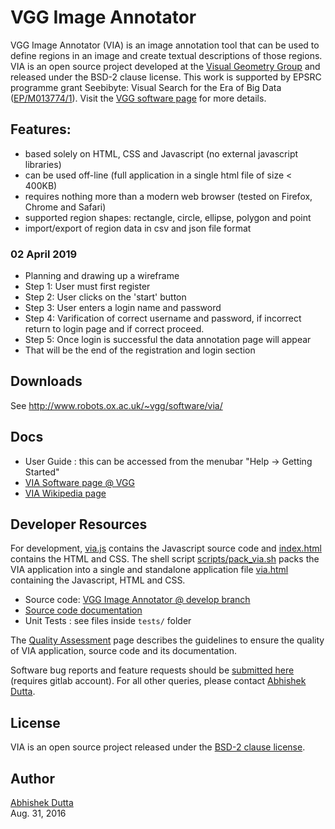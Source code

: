 # VGG Image Annotator

VGG Image Annotator (VIA) is an image annotation tool that can be used to define 
regions in an image and create textual descriptions of those regions. VIA is an 
open source project developed at the [Visual Geometry Group](http://www.robots.ox.ac.uk/~vgg/) 
and released under the BSD-2 clause license. This work is supported by EPSRC programme grant 
Seebibyte: Visual Search for the Era of Big Data ([EP/M013774/1](http://www.seebibyte.org/index.html)).
Visit the [VGG software page](http://www.robots.ox.ac.uk/~vgg/software/via/) for more details.


## Features:
  * based solely on HTML, CSS and Javascript (no external javascript libraries)
  * can be used off-line (full application in a single html file of size &lt; 400KB)
  * requires nothing more than a modern web browser (tested on Firefox, Chrome and Safari)
  * supported region shapes: rectangle, circle, ellipse, polygon and point
  * import/export of region data in csv and json file format

### 02 April 2019
 * Planning and drawing up a wireframe
 * Step 1: User must first register
 * Step 2: User clicks on the 'start' button
 * Step 3: User enters a login name and password
 * Step 4: Varification of correct username and password, if incorrect return to login page and if correct proceed.
 * Step 5: Once login is successful the data annotation page will appear
 * That will be the end of the registration and login section


## Downloads
See http://www.robots.ox.ac.uk/~vgg/software/via/

## Docs
 * User Guide : this can be accessed from the menubar "Help -> Getting Started"
 * [VIA Software page @ VGG](http://www.robots.ox.ac.uk/~vgg/software/via/)
 * [VIA Wikipedia page](https://en.wikipedia.org/wiki/VGG_Image_Annotator)

## Developer Resources
For development, [via.js](https://gitlab.com/vgg/via/blob/develop/via.js) 
contains the Javascript source code and 
[index.html](https://gitlab.com/vgg/via/blob/develop/index.html) contains the 
HTML and CSS. The shell script [scripts/pack_via.sh](scripts/pack_via.sh) 
packs the VIA application into a single and standalone application file 
[via.html](https://gitlab.com/vgg/via/blob/develop/via.html) containing the 
Javascript, HTML and CSS.

 * Source code: [VGG Image Annotator @ develop branch](https://gitlab.com/vgg/via/blob/develop)
 * [Source code documentation](https://gitlab.com/vgg/via/blob/develop/CodeDoc.md)
 * Unit Tests : see files inside `tests/` folder

The [Quality Assessment](https://gitlab.com/vgg/via/blob/develop/QualityAssessment.md) 
page describes the guidelines to ensure the quality of VIA application, source 
code and its documentation.

Software bug reports and feature requests should be 
[submitted here](https://gitlab.com/vgg/via/issues/new) (requires gitlab account).
For all other queries, please contact [Abhishek Dutta](mailto:adutta@robots.ox.ac.uk).

## License
VIA is an open source project released under the 
[BSD-2 clause license](https://gitlab.com/vgg/via/blob/master/LICENSE).

## Author
[Abhishek Dutta](mailto:adutta@robots.ox.ac.uk)  
Aug. 31, 2016